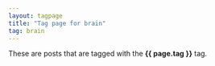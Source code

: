 ```yaml
---
layout: tagpage
title: "Tag page for brain"
tag: brain
---
```


These are posts that are tagged with the **{{ page.tag }}** tag.